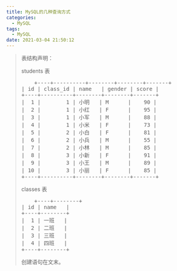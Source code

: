 ```yaml
---
title: MySQL的几种查询方式
categories:
  - MySQL
tags:
  - MySQL
date: 2021-03-04 21:50:12
---
```


> 表结构声明：
>
> students 表
> <pre>
>     +----+----------+--------+--------+-------+
> | id | class_id | name   | gender | score |
> +----+----------+--------+--------+-------+
> |  1 |        1 | 小明   | M      |    90 |
> |  2 |        1 | 小红   | F      |    95 |
> |  3 |        1 | 小军   | M      |    88 |
> |  4 |        1 | 小米   | F      |    73 |
> |  5 |        2 | 小白   | F      |    81 |
> |  6 |        2 | 小兵   | M      |    55 |
> |  7 |        2 | 小林   | M      |    85 |
> |  8 |        3 | 小新   | F      |    91 |
> |  9 |        3 | 小王   | M      |    89 |
> | 10 |        3 | 小丽   | F      |    85 |
> +----+----------+--------+--------+-------+
> </pre>
>
> classes 表
>
> <pre>
>     +----+--------+
> | id | name   |
> +----+--------+
> |  1 | 一班   |
> |  2 | 二班   |
> |  3 | 三班   |
> |  4 | 四班   |
> +----+--------+
> </pre>
>
> 创建语句在文末。

